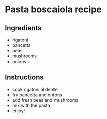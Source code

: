 # Pasta boscaiola recipe


## Ingredients

- rigatoni
- pancetta
- peas
- mushrooms
- onions


## Instructions

- cook rigatoni al dente
- fry pancetta and onions
- add fresh peas and mushrooms
- mix with the pasta
- enjoy!

